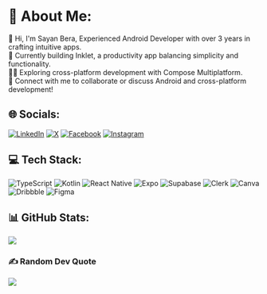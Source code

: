 # 💫 About Me:
👋 Hi, I'm Sayan Bera, Experienced Android Developer with over 3 years in crafting intuitive apps.  
📱 Currently building Inklet, a productivity app balancing simplicity and functionality.  
🧑‍💻 Exploring cross-platform development with Compose Multiplatform.  
📩 Connect with me to collaborate or discuss Android and cross-platform development!

## 🌐 Socials:
[![LinkedIn](https://img.shields.io/badge/LinkedIn-%230077B5.svg?logo=linkedin&logoColor=white)](https://linkedin.com/in/sayandbera)  [![X](https://img.shields.io/badge/X-black.svg?logo=X&logoColor=white)](https://x.com/sayandbera)  [![Facebook](https://img.shields.io/badge/Facebook-%231877F2.svg?logo=Facebook&logoColor=white)](https://facebook.com/sayandbera)  [![Instagram](https://img.shields.io/badge/Instagram-%23E4405F.svg?logo=Instagram&logoColor=white)](https://instagram.com/sayandbera)

## 💻 Tech Stack:
![TypeScript](https://img.shields.io/badge/typescript-%23007ACC.svg?style=for-the-badge&logo=typescript&logoColor=white)  ![Kotlin](https://img.shields.io/badge/kotlin-%237F52FF.svg?style=for-the-badge&logo=kotlin&logoColor=white)  ![React Native](https://img.shields.io/badge/react%20native-%2361DAFB.svg?style=for-the-badge&logo=react&logoColor=black)  ![Expo](https://img.shields.io/badge/expo-000020?style=for-the-badge&logo=expo&logoColor=white)  ![Supabase](https://img.shields.io/badge/Supabase-3ECF8E?style=for-the-badge&logo=supabase&logoColor=white)  ![Clerk](https://img.shields.io/badge/Clerk-3E4EFB?style=for-the-badge&logo=clerk&logoColor=white)  ![Canva](https://img.shields.io/badge/Canva-%2300C4CC.svg?style=for-the-badge&logo=Canva&logoColor=white)  ![Dribbble](https://img.shields.io/badge/Dribbble-EA4C89?style=for-the-badge&logo=dribbble&logoColor=white)  ![Figma](https://img.shields.io/badge/figma-%23F24E1E.svg?style=for-the-badge&logo=figma&logoColor=white)

## 📊 GitHub Stats:
![](https://github-readme-stats.vercel.app/api/top-langs/?username=sayandbera&theme=dark&hide_border=false&include_all_commits=true&count_private=true&layout=compact)

### ✍️ Random Dev Quote
![](https://quotes-github-readme.vercel.app/api?type=horizontal&theme=radical)

<!-- Proudly created with GPRM ( https://gprm.itsvg.in ) -->

